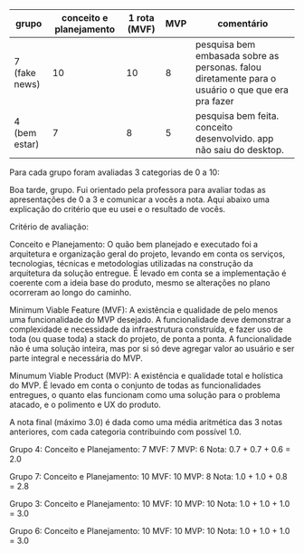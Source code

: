 | grupo         | conceito e planejamento | 1 rota (MVF) | MVP | comentário                                                                                        |
| ------------- | ----------------------- | ------------ | --- | ------------------------------------------------------------------------------------------------- |
| 7 (fake news) | 10                      | 10           | 8   | pesquisa bem embasada sobre as personas. falou diretamente para o usuário o que que era pra fazer |
| 4 (bem estar) | 7                       | 8            | 5   | pesquisa bem feita. conceito desenvolvido. app não saiu do desktop.                               |

Para cada grupo foram avaliadas 3 categorias de 0 a 10:

Boa tarde, grupo. Fui orientado pela professora para avaliar todas as apresentações de 0 a 3 e comunicar a vocês a nota. Aqui abaixo uma explicação do critério que eu usei e o resultado de vocês.

Critério de avaliação: 

Conceito e Planejamento: O quão bem planejado e executado foi a arquitetura e organização geral do projeto, levando em conta os serviços, tecnologias, técnicas e metodologias utilizadas na construção da arquitetura da solução entregue. É levado em conta se a implementação é coerente com a ideia base do produto, mesmo se alterações no plano ocorreram ao longo do caminho.

Minimum Viable Feature (MVF): A existência e qualidade de pelo menos uma funcionalidade do MVP desejado. A funcionalidade deve demonstrar a complexidade e necessidade da infraestrutura construída, e fazer uso de toda (ou quase toda) a stack do projeto, de ponta a ponta. A funcionalidade não é uma solução inteira, mas por si só deve agregar valor ao usuário e ser parte integral e necessária do MVP.

Minumum Viable Product (MVP): A existência e qualidade total e holística do MVP. É levado em conta o conjunto de todas as funcionalidades entregues, o quanto elas funcionam como uma solução para o problema atacado, e o polimento e UX do produto.

A nota final (máximo 3.0) é dada como uma média aritmética das 3 notas anteriores, com cada categoria contribuindo com possível 1.0.

Grupo 4: 
Conceito e Planejamento: 7
MVF: 7
MVP: 6
Nota: 0.7 + 0.7 + 0.6 = 2.0

Grupo 7:
Conceito e Planejamento: 10
MVF: 10
MVP: 8
Nota: 1.0 + 1.0 + 0.8 = 2.8

Grupo 3: 
Conceito e Planejamento: 10
MVF: 10
MVP: 10
Nota: 1.0 + 1.0 + 1.0 = 3.0

Grupo 6:
Conceito e Planejamento: 10
MVF: 10
MVP: 10
Nota: 1.0 + 1.0 + 1.0 = 3.0

